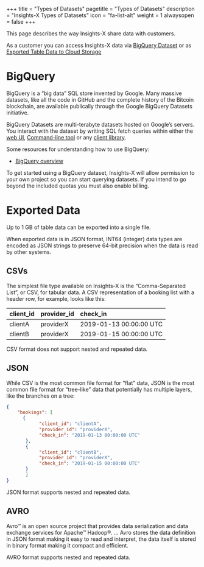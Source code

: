 +++
title = "Types of Datasets"
pagetitle = "Types of Datasets"
description = "Insights-X Types of Datasets"
icon = "fa-list-alt"
weight = 1
alwaysopen = false
+++

This page describes the way Insights-X share data with customers.

As a customer you can access Insights-X data via [BigQuery Dataset](https://cloud.google.com/bigquery/docs/dataset-metadata) or as [Exported Table Data to Cloud Storage](https://cloud.google.com/storage/docs/)

# BigQuery

BigQuery is a “big data” SQL store invented by Google. Many massive datasets, like all the code in GitHub and the complete history of the Bitcoin blockchain, are available publically through the Google BigQuery Datasets initiative.

BigQuery Datasets are multi-terabyte datasets hosted on Google’s servers. You interact with the dataset by writing SQL fetch queries within either the [web UI](https://cloud.google.com/bigquery/docs/quickstarts/quickstart-web-ui),  [Command-line tool](https://cloud.google.com/bigquery/docs/bq-command-line-tool) or any [client library](https://cloud.google.com/bigquery/docs/quickstarts/quickstart-client-libraries). 

Some resources for understanding how to use BigQuery:

- [BigQuery overview](https://cloud.google.com/bigquery/) 

To get started using a BigQuery dataset, Insights-X will allow permission to your own project so you can start querying datasets. If you intend to go beyond the included quotas you must also enable billing.

# Exported Data

Up to 1 GB of table data can be exported into a single file.

When exported data is in JSON format, INT64 (integer) data types are encoded as JSON strings to preserve 64-bit precision when the data is read by other systems.


## CSVs

The simplest file type available on Insights-X is the “Comma-Separated List”, or CSV, for tabular data. A CSV representation of a booking list with a header row, for example, looks like this:

| client\_id  | provider\_id  | check\_in                 | 
| :---------  | :-----------  | :--------                 | 
| clientA     | providerX     | 2019-01-13 00:00:00 UTC   |
| clientB     | providerX     | 2019-01-15 00:00:00 UTC   |

CSV format does not support nested and repeated data.


## JSON

While CSV is the most common file format for “flat” data, JSON is the most common file format for “tree-like” data that potentially has multiple layers, like the branches on a tree:

```json
{
    "bookings": [
      {
            "client_id": "clientA",
            "provider_id": "providerX",
            "check_in": "2019-01-13 00:00:00 UTC"
       },
       {
            "client_id": "clientB",
            "provider_id": "providerX",
            "check_in": "2019-01-15 00:00:00 UTC"
       }
       ]
}
```
  
JSON format supports nested and repeated data.

## AVRO

Avro™ is an open source project that provides data serialization and data exchange services for Apache™ Hadoop®. ... Avro stores the data definition in JSON format making it easy to read and interpret, the data itself is stored in binary format making it compact and efficient.

AVRO format supports nested and repeated data.
